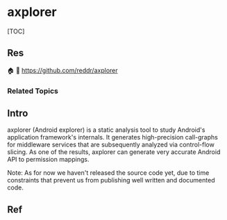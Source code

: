 # axplorer

[TOC]



## Res
🏠 
🚧 https://github.com/reddr/axplorer


### Related Topics



## Intro
axplorer (Android explorer) is a static analysis tool to study Android's application framework's internals. It generates high-precision call-graphs for middleware services that are subsequently analyzed via control-flow slicing. As one of the results, axplorer can generate very accurate Android API to permission mappings.  

Note: As for now we haven't released the source code yet, due to time constraints that prevent us from publishing well written and documented code.



## Ref
[PSout | Github]: https://github.com/zyrikby/PScout
